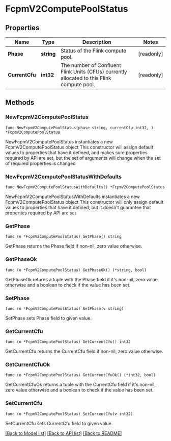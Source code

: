 # FcpmV2ComputePoolStatus

## Properties

Name | Type | Description | Notes
------------ | ------------- | ------------- | -------------
**Phase** | **string** | Status of the Flink compute pool. | [readonly] 
**CurrentCfu** | **int32** | The number of Confluent Flink Units (CFUs) currently allocated to this Flink compute pool. | [readonly] 

## Methods

### NewFcpmV2ComputePoolStatus

`func NewFcpmV2ComputePoolStatus(phase string, currentCfu int32, ) *FcpmV2ComputePoolStatus`

NewFcpmV2ComputePoolStatus instantiates a new FcpmV2ComputePoolStatus object
This constructor will assign default values to properties that have it defined,
and makes sure properties required by API are set, but the set of arguments
will change when the set of required properties is changed

### NewFcpmV2ComputePoolStatusWithDefaults

`func NewFcpmV2ComputePoolStatusWithDefaults() *FcpmV2ComputePoolStatus`

NewFcpmV2ComputePoolStatusWithDefaults instantiates a new FcpmV2ComputePoolStatus object
This constructor will only assign default values to properties that have it defined,
but it doesn't guarantee that properties required by API are set

### GetPhase

`func (o *FcpmV2ComputePoolStatus) GetPhase() string`

GetPhase returns the Phase field if non-nil, zero value otherwise.

### GetPhaseOk

`func (o *FcpmV2ComputePoolStatus) GetPhaseOk() (*string, bool)`

GetPhaseOk returns a tuple with the Phase field if it's non-nil, zero value otherwise
and a boolean to check if the value has been set.

### SetPhase

`func (o *FcpmV2ComputePoolStatus) SetPhase(v string)`

SetPhase sets Phase field to given value.


### GetCurrentCfu

`func (o *FcpmV2ComputePoolStatus) GetCurrentCfu() int32`

GetCurrentCfu returns the CurrentCfu field if non-nil, zero value otherwise.

### GetCurrentCfuOk

`func (o *FcpmV2ComputePoolStatus) GetCurrentCfuOk() (*int32, bool)`

GetCurrentCfuOk returns a tuple with the CurrentCfu field if it's non-nil, zero value otherwise
and a boolean to check if the value has been set.

### SetCurrentCfu

`func (o *FcpmV2ComputePoolStatus) SetCurrentCfu(v int32)`

SetCurrentCfu sets CurrentCfu field to given value.



[[Back to Model list]](../README.md#documentation-for-models) [[Back to API list]](../README.md#documentation-for-api-endpoints) [[Back to README]](../README.md)


